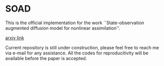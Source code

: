 # SOAD
This is the official implementation for the work ``State-observation augmented diffusion model for nonlinear assimilation''.

[arxiv link](http://arxiv.org/abs/2407.21314)

Current repository is still under construction, please feel free to reach me via e-mail for any assistance.
All the codes for reproducitivity will be available before the paper is accepted.
